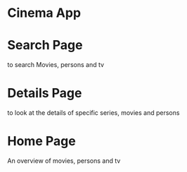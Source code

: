 # Cinema App

# Search Page
to search Movies, persons and tv
# Details Page
to look at the details of specific series, movies and persons
# Home Page
An overview of movies, persons and tv
